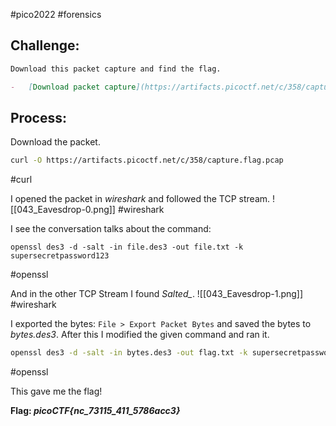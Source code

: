 #pico2022 #forensics 

## Challenge:
```md
Download this packet capture and find the flag.

-   [Download packet capture](https://artifacts.picoctf.net/c/358/capture.flag.pcap)
```

## Process:
Download the packet.
```bash
curl -O https://artifacts.picoctf.net/c/358/capture.flag.pcap
```
#curl 

I opened the packet in *wireshark* and followed the TCP stream.
![[043_Eavesdrop-0.png]]
#wireshark 

I see the conversation talks about the command:
```
openssl des3 -d -salt -in file.des3 -out file.txt -k supersecretpassword123
```
#openssl 

And in the other TCP Stream I found  *Salted_*.
![[043_Eavesdrop-1.png]]
#wireshark 

I exported the bytes: ```File > Export Packet Bytes``` and saved the bytes to *bytes.des3*. After this I modified the given command and ran it.
```bash
openssl des3 -d -salt -in bytes.des3 -out flag.txt -k supersecretpassword123
```
#openssl

This gave me the flag!

**Flag: *picoCTF{nc_73115_411_5786acc3}***
